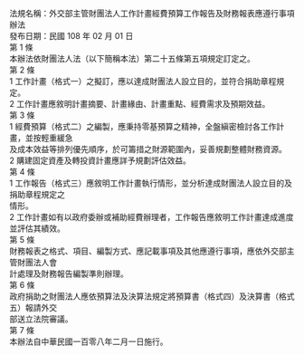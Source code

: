 法規名稱：外交部主管財團法人工作計畫經費預算工作報告及財務報表應遵行事項辦法  
發布日期：民國 108 年 02 月 01 日  
第 1 條  
本辦法依財團法人法（以下簡稱本法）第二十五條第五項規定訂定之。  
第 2 條  
1 工作計畫（格式一）之擬訂，應以達成財團法人設立目的，並符合捐助章程規定。  
2 工作計畫應敘明計畫摘要、計畫緣由、計畫重點、經費需求及預期效益。  
第 3 條  
1 經費預算（格式二）之編製，應秉持零基預算之精神，全盤縝密檢討各工作計畫，並按輕重緩急  
及成本效益等排列優先順序，於可籌措之財源範圍內，妥善規劃整體財務資源。  
2 購建固定資產及轉投資計畫應詳予規劃評估效益。  
第 4 條  
1 工作報告（格式三）應敘明工作計畫執行情形，並分析達成財團法人設立目的及捐助章程規定之  
情形。  
2 工作計畫如有以政府委辦或補助經費辦理者，工作報告應敘明工作計畫達成進度並評估其績效。  
第 5 條  
財務報表之格式、項目、編製方式、應記載事項及其他應遵行事項，應依外交部主管財團法人會  
計處理及財務報告編製準則辦理。  
第 6 條  
政府捐助之財團法人應依預算法及決算法規定將預算書（格式四）及決算書（格式五）報請外交  
部送立法院審議。  
第 7 條  
本辦法自中華民國一百零八年二月一日施行。  


